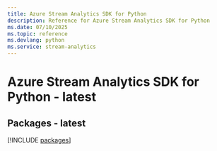 ```yaml
---
title: Azure Stream Analytics SDK for Python
description: Reference for Azure Stream Analytics SDK for Python
ms.date: 07/10/2025
ms.topic: reference
ms.devlang: python
ms.service: stream-analytics
---
```

# Azure Stream Analytics SDK for Python - latest
## Packages - latest
[!INCLUDE [packages](stream-analytics-index.md)]